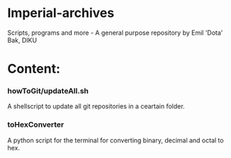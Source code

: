 # Imperial-archives
Scripts, programs and more - A general purpose repository by Emil 'Dota' Bak, DIKU

# Content:
### howToGit/updateAll.sh
A shellscript to update all git repositories in a ceartain folder.

### toHexConverter
A python script for the terminal for converting binary, decimal and octal to hex.